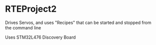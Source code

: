 # RTEProject2
Drives Servos, and uses "Recipes" that can be started and stopped from the command line

Uses STM32L476 Discovery Board
